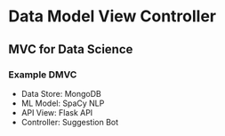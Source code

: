 # Data Model View Controller
## MVC for Data Science

### Example DMVC
- Data Store: MongoDB
- ML Model: SpaCy NLP
- API View: Flask API
- Controller: Suggestion Bot
